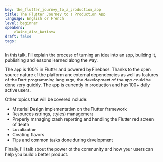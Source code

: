 ```yaml
---
key: the_flutter_journey_to_a_production_app
title: The Flutter Journey to a Production App
language: English or French
level: beginner
speakers:
  - elaine_dias_batista
draft: false
tags:
---
```

In this talk, I'll explain the process of turning an idea into an app, building it, publishing and lessons learned along the way.

The app is 100% in Flutter and powered by Firebase. Thanks to the open source nature of the platform and external dependencies as well as features of the Dart programming language, the development of the app could be done very quickly. The app is currently in production and has 100+ daily active users.

Other topics that will be covered include:
- Material Design implementation on the Flutter framework
- Resources (strings, styles) management
- Properly managing crash reporting and handling the Flutter red screen of death
- Localization
- Creating flavors
- Tips and common tasks done during development

Finally, I'll talk about the power of the community and how your users can help you build a better product.
